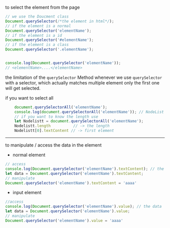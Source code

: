 
to select the element from the page

```js
// we use the Doucment class
Document.querySelector(/*the element in html*/);
// if the element is a normal
Document.querySelector('elementName');
// if the element is a id
Document.querySelector('#elementName');
// if the element is a class
Document.querySelector('.elementName');


console.log(Document.querySelector('elementName')); 
// <elementName>....</elementName>
```

the limitation of the `querySelector` Method whenever we use `querySelector` with a selector, which actually matches multiple element only the first one will get selected.

if you want to select all 
```js
	document.querySelectorAll('elementName');
	console.log(document.querySelectorAll('elementName')); // NodeList
	// if you want to know the length use 
	let Nodelistt = document.querySelectorAll('elementName');
	Nodelistt.length          // -> the length
	Nodelistt[0].textContent // -> first element
```


-------------------------------------------------------

to manipulate / access the data in the element 

* normal element
```js 
// access
console.log(Document.querySelector('elementName').textContent); // the data
let data = Document.querySelector('elementName').textContent;
// manipulate
Document.querySelector('elementName').textContent = 'aaaa' 

```


* input element

```js
//access
console.log(Document.querySelector('elementName').value); // the data
let data = Document.querySelector('elementName').value;
// manipulate
Document.querySelector('elementName').value = 'aaaa' 
```